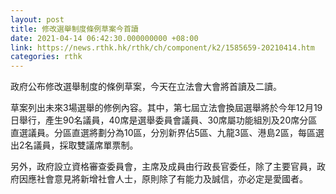 ```yaml
---
layout: post
title: 修改選舉制度條例草案今首讀
date: 2021-04-14 06:42:30.000000000 +08:00
link: https://news.rthk.hk/rthk/ch/component/k2/1585659-20210414.htm
categories: rthk
---
```


政府公布修改選舉制度的條例草案，今天在立法會大會將首讀及二讀。

草案列出未來3場選舉的修例內容。其中，第七屆立法會換屆選舉將於今年12月19日舉行，產生90名議員，40席是選舉委員會議員、30席屬功能組別及20席分區直選議員。分區直選將劃分為10區，分別新界佔5區、九龍3區、港島2區，每區選出2名議員，採取雙議席單票制。

另外，政府設立資格審查委員會，主席及成員由行政長官委任，除了主要官員，政府因應社會意見將新增社會人士，原則除了有能力及誠信，亦必定是愛國者。
